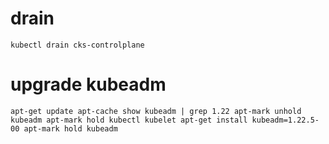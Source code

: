 # drain

`kubectl drain cks-controlplane`

# upgrade kubeadm

`apt-get update
apt-cache show kubeadm | grep 1.22
apt-mark unhold kubeadm
apt-mark hold kubectl kubelet
apt-get install kubeadm=1.22.5-00
apt-mark hold kubeadm`
